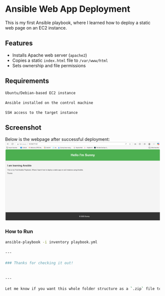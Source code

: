 # Ansible Web App Deployment

This is my first Ansible playbook, where I learned how to deploy a static web page on an EC2 instance.

## Features
- Installs Apache web server (`apache2`)
- Copies a static `index.html` file to `/var/www/html`
- Sets ownership and file permissions


## Requirements

    Ubuntu/Debian-based EC2 instance

    Ansible installed on the control machine

    SSH access to the target instance

## Screenshot

Below is the webpage after successful deployment:
![Web Page Screenshot](screenshot.png)

### How to Run
```bash
ansible-playbook -i inventory playbook.yml

---

### Thanks for checking it out!


---

Let me know if you want this whole folder structure as a `.zip` file to make things easier.
